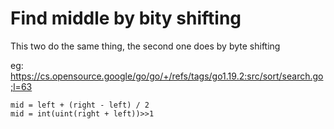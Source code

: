 
# Find middle by bity shifting
This two do the same thing, the second one does by byte shifting

eg: https://cs.opensource.google/go/go/+/refs/tags/go1.19.2:src/sort/search.go;l=63

```golang
mid = left + (right - left) / 2
mid = int(uint(right + left))>>1
```
